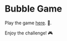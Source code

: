 # Bubble Game <br>
Play the game [here](https://gau7049.github.io/Bubble-Game/). 🚀. 

Enjoy the challenge! 🎮
